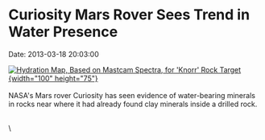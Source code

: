 Curiosity Mars Rover Sees Trend in Water Presence
=================================================

Date: 2013-03-18 20:03:00

[![Hydration Map, Based on Mastcam Spectra, for \'Knorr\' Rock
Target](http://www.jpl.nasa.gov/images/msl/20130318/pia16794-th.jpg){width="100"
height="75"}](http://www.jpl.nasa.gov/news/news.cfm?release=2013-099&rn=news.xml&rst=3728)\
\
NASA\'s Mars rover Curiosity has seen evidence of water-bearing minerals
in rocks near where it had already found clay minerals inside a drilled
rock.

\
\
